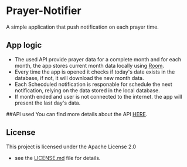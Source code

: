 # Prayer-Notifier
A simple application that push notification on each prayer time.

## App logic
* The used API provide prayer data for a complete month and for each month, the app stores current month data locally using [Room](https://developer.android.com/topic/libraries/architecture/paging/).
* Every time the app is opened it checks if today's date exists in the database, if not, it will download the new month data.
* Each Schecduled notification is responable for schedule the next notification, relying on the data stored in the local database.
* If month ended and user is not connected to the internet. the app will present the last day's data.

##API used
You can find more details about the API [HERE](https://aladhan.com/islamic-calendar-api).

## License
This project is licensed under the Apache License 2.0
 - see the [LICENSE.md](https://github.com/AAli9400/Prayer-Notifier/blob/master/LICENSE) file for details.
